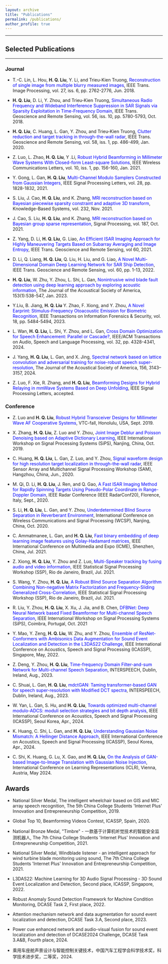 ```yaml
---
layout: archive
title: "Publications"
permalink: /publications/
author_profile: true
---
```


---
## Selected Publications
---
### Journal
- T.-C. Lin, L. Hou, <strong>H. Q. Liu</strong>, Y. Li, and Trieu-Kien Truong, <span style="color: blue;">Reconstruction of single image from multiple blurry measured images</span>, IEEE Trans. Image Processing, vol. 27, iss. 6, pp. 2762-2776, Jun. 2018.
   
- <strong>H. Q. Liu</strong>, D. Li, Y. Zhou, and Trieu-Kien Truong, <span style="color: blue;">Simultaneous Radio Frequency and Wideband Interference Suppression in SAR Signals via Sparsity Exploitation in Time-Frequency Domain</span>, IEEE Trans. Geoscience and Remote Sensing, vol. 56, iss. 10, pp. 5780-5793, Oct. 2018.
   
- <strong>H. Q. Liu</strong>, C. Huang, L. Gan, Y. Zhou, and Trieu-Kien Truong, <span style="color: blue;">Clutter reduction and target tracking in through-the-wall radar</span>, IEEE Trans. Geoscience and Remote Sensing, vol. 58, iss. 1, pp. 486-499, Jan. 2020.

- Z. Luo, L. Zhao, <strong>H. Q. Liu</strong>, Y .Li, <span style="color: blue;">Robust Hybrid Beamforming in Millimeter Wave Systems With Closed-form Least-square Solutions</span>, IEEE Wireless Communications Letters, vol. 10, iss. 1, pp. 156-160, Jan. 2021.

- Y. Gong, L. Gan, <strong>H. Q. Liu</strong>, <span style="color: blue;">Multi-Channel Modulo Samplers Constructed from Gaussian Integers</span>, IEEE Signal Processing Letters, vol. 28, pp. 1828-1832, 2021.

- S. Liu, J. Cao, <strong>H. Q. Liu</strong>, and K. Zhang, <span style="color: blue;">MRI reconstruction based on Bayesian piecewise sparsity constraint and adaptive 3D transform</span>, Knowledge-Based Systems, vol. 232, Nov. 2021.

- J. Cao, S. Liu, <strong>H. Q. Liu</strong>, and K. Zhang, <span style="color: blue;">MRI reconstruction based on Bayesian group sparse representation</span>, Signal Processing, vol. 187, Oct. 2021.

- Z. Yang, D. Li, <strong>H. Q. Liu</strong>, G. Liao, <span style="color: blue;">An Efficient ISAR Imaging Approach for Highly Maneuvering Targets Based on Subarray Averaging and Image Entropy</span>, IEEE Trans. Geoscience and Remote Sensing, vol 60, 2021.

- D. Li, Q. Liang, <strong>H. Q. Liu</strong>, Q. Liu, H. Liu, and G. Liao, <span style="color: blue;">A Novel Multi-Dimensional Domain Deep Learning Network for SAR Ship Detection</span>, IEEE Trans. Geoscience and Remote Sensing, vol. 60, pp. 1-13, 2022.

- <strong>H. Q. Liu</strong>, W. Zhu, Y. Zhou, L. Shi, L. Gan, <span style="color: blue;">Nonintrusive wind blade fault detection using deep learning approach by exploring acoustic information</span>, The Journal of the Acoustical Society of America, 153(1):538-547, Jan. 2023.

- Y.Liu, B. Jiang, <strong>H. Q. Liu</strong> Y. Zhao, F. Xiong, and Y. Zhou, <span style="color: blue;">A Novel Earprint: Stimulus-Frequency Otoacoustic Emission for Biometric Recognition</span>, IEEE Transactions on Information Forensics & Security, vol. 18, pp. 5484-5494, 2023.

- L. Wan, <strong>H. Q. Liu</strong>, L. Shi, Y. Zhou, and L. Gan, <span style="color: blue;">Cross Domain Optimization for Speech Enhancement: Parallel or Cascade?</span>, IEEE/ACM Transactions on Audio, Speech and Language Processing, vol. 32, pp. 4328-4341, 2024.

- J. Yang, <strong>H. Q. Liu</strong>, L. Gan, and X. Jing, <span style="color: blue;">Spectral network based on lattice convolution and adversarial training for noise-robust speech super-resolution</span>, The Journal of the Acoustical Society of America, 156, 3143–3157, 2024.

- Z. Luo, F. Xie, R. Zhang, and <strong>H. Q. Liu</strong>, <span style="color: blue;">Beamforming Designs for Hybrid Relaying in mmWave Systems Based on Deep Unfolding</span>, IEEE Signal Processing Letters, accepted.

  
### Conference
- Z. Luo and <strong>H. Q. Liu</strong>, <span style="color: blue;">Robust Hybrid Transceiver Designs for Millimeter Wave AF Cooperative Systems</span>, VTC-fall, Honolulu, USA, Sept. 2019.

- X. Zhang, <strong>H. Q. Liu</strong>, Z. Luo and Y. Zhou, <span style="color: blue;">Joint Image Deblur and Poisson Denoising based on Adaptive Dictionary Learning</span>, IEEE International Workshop on Signal Processing Systems (SiPS), Nanjing, China, Oct. 2019.

- C. Huang, <strong>H. Q. Liu</strong>, L. Gan, Z. Luo, and Y. Zhou, <span style="color: blue;">Signal waveform design for high resolution target localization in through-the-wall radar</span>, IEEE Sensor Array and Multichannel Signal Processing Workshop (SAM), Hangzhou, China, Jun., 2020.

- M. Qi, D. Li, <strong>H. Q. Liu</strong>, J. Ren, and Q. Gao, <span style="color: blue;">A Fast ISAR Imaging Method for Rapidly Spinning Targets Using Pseudo-Polar Coordinate in Range-Doppler Domain</span>, IEEE Radar Conference (IEEE RadarConf20), Florence, Italy, Sept., 2020.

- S. Li, <strong>H. Q. Liu</strong>, L. Gan, and Y. Zhou, <span style="color: blue;">Underdetermined Blind Source Separation in Reverberant Environment</span>, International Conference on Wireless Communications and Signal Processing (WCSP), Nanjing, China, Oct. 2020.

- C. Ammatmanee, L. Gan, and <strong>H. Q. Liu</strong>, <span style="color: blue;">Fast binary embedding of deep learning image features using Golay-Hadamard matrices</span>, IEEE International Conference on Multimedia and Expo (ICME), Shenzhen, China, Jul. 2021.

- Z. Xiong, <strong>H. Q. Liu</strong>, Y. Zhou and Z. Luo, <span style="color: blue;">Multi-Speaker tracking by fusing audio and video information</span>, IEEE Statistical Signal Processing Workshop (SSP), Rio de Janeiro, Brazil, Jul. 2021.

- S. Wang, Y. Zhou, <strong>H. Q. Liu</strong>, <span style="color: blue;">A Robust Blind Source Separation Algorithm Combining Non-negative Matrix Factorization and Frequency-Sliding Generalized Cross-Correlation</span>, IEEE Statistical Signal Processing Workshop (SSP), Rio de Janeiro, Brazil, Jul. 2021.

- R. Liu, Y. Zhou, <strong>H. Q. Liu</strong>, X. Xu, J. Jia, and B. Chen, <span style="color: blue;">DFBNet: Deep Neural Network based Fixed Beamformer for Multi-channel Speech Separation</span>, IEEE International Workshop on Signal Processing Systems (SiPS), Coimbra, Portugal, Oct. 2021

- Y. Mao, Y. Zeng, <strong>H. Q. Liu</strong>, W. Zhu, and Y. Zhou, <span style="color: blue;">Ensemble of ResNet-Conformers with Ambisonics Data Augmentation for Sound Event Localization and Detection in the L3DAS22 Challenge</span>, IEEE International Conference on Acoustics, Speech and Signal Processing (ICASSP), Singapore, May, 2022.

- Z. Deng, Y. Zhou, <strong>H. Q. Liu</strong>, <span style="color: blue;">Time-frequency Domain Filter-and-sum Network for Multi-channel Speech Separation</span>, INTERSPEECH, Dublin, Ireland, Aug., 2023.

- C. Shuai, L. Gan, <strong>H. Q. Liu</strong>, <span style="color: blue;">mdctGAN: Taming transformer-based GAN for speech super-resolution with Modified DCT spectra</span>, INTERSPEECH, Dublin, Ireland, Aug., 2023.

- W. Yan, L. Gan, S. Hu, and <strong>H. Q. Liu</strong>, <span style="color: blue;">Towards optimized multi-channel modulo-ADCS: moduli selection strategies and bit depth analysis</span>, IEEE International Conference on Acoustics, Speech and Signal Processing (ICASSP), Seoul Korea, Apr., 2024.

- K. Huang, C. Shi, L. Gan, and <strong>H. Q. Liu</strong>, <span style="color: blue;">Understanding Gaussian Noise Mismatch: A Hellinger Distance Approach</span>, IEEE International Conference on Acoustics, Speech and Signal Processing (ICASSP), Seoul Korea, Apr., 2024.

- C. Shi, K. Huang, G. Lu, X. Gao, and <strong>H. Q. Liu</strong>, <span style="color: blue;">On the Analysis of GAN-based Image-to-Image Translation with Gaussian Noise Injection</span>, International Conference on Learning Representations (ICLR), Vienna, Austria, May 2024.

## Awards
- National Silver Medal, The intelligent wheelchair based on GIS and MIC array speech recognition, The 5th China College Students 'Internet Plus' Innovation and Entrepreneurship Competition, 2019.

- Global Top 10, Beamforming Videos Contest, ICASSP, Spain, 2020.

- National Bronze Medal, "Timbre" - 一款基于计算机听觉技术的智能安全监测机器人, The 7th China College Students 'Internet Plus' Innovation and Entrepreneurship Competition, 2021.

- National Silver Medal, Windblade listener - an intelligent approach for wind turbine blade monitoring using sound, The 7th China College Students 'Internet Plus' Innovation and Entrepreneurship Competition, 2021.

- L3DAS22: Machine Learning for 3D Audio Signal Processing - 3D Sound Event Localization and Detection, Second place, ICASSP, Singapore, 2022.

- Robust Anomaly Sound Detection Framework for Machine Condition Monitoring, DCASE Task 2, First place, 2022.

- Attention mechanism network and data augmentation for sound event localization and detection, DCASE Task 3.A, Second place, 2023.

- Power cue enhanced network and audio-visual fusion for sound event localization and detection of DCASE2024 Challenge, DCASE Task 3.A&B, Fourth place, 2024.

- 乘用车座舱声景设计与智能控制关键技术，中国汽车工程学会科学技术奖，科学技术进步奖，二等奖，2024.

